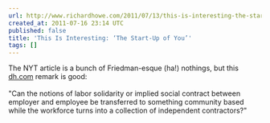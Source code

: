 ```yaml
---
url: http://www.richardhowe.com/2011/07/13/this-is-interesting-the-start-up-of-you/
created_at: 2011-07-16 23:14 UTC
published: false
title: 'This Is Interesting: ‘The Start-Up of You’'
tags: []
---
```


The NYT article is a bunch of Friedman-esque (ha!) nothings, but this <a href="http://dh.com">dh.com</a> remark is good: <br><br>"Can the notions of labor solidarity or implied social contract between employer and employee be transferred to something community based while the workforce turns into a collection of independent contractors?"
